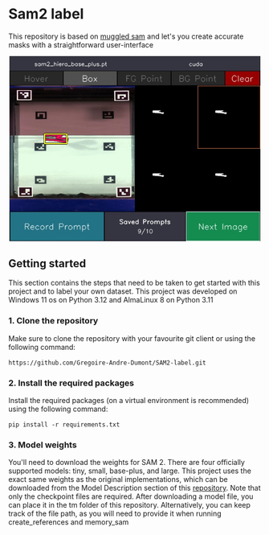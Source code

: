 # Sam2 label

This repository is based on [muggled sam](https://github.com/heyoeyo/muggled_sam) and let's you create accurate masks with a straightforward user-interface
 
<p align="center">
  <img src="readme_assets/create.jpg" width="500">
</p>

## Getting started

This section contains the steps that need to be taken to get started with this project and to label 
your own dataset. This project was developed on Windows 11 os on Python 3.12 and AlmaLinux 8 on Python 3.11


### 1. Clone the repository

Make sure to clone the repository with your favourite git client or using the following command:

```
https://github.com/Gregoire-Andre-Dumont/SAM2-label.git
```

### 2. Install the required packages

Install the required packages (on a virtual environment is recommended) using the following command:

```shell
pip install -r requirements.txt
```

### 3. Model weights

You'll need to download the weights for SAM 2. There are four officially supported models: tiny, small, base-plus, and large. This project uses the exact same weights as the original implementations, which can be downloaded from the Model Description section of this [repository](https://github.com/facebookresearch/sam2?tab=readme-ov-file#model-description). Note that only the checkpoint files are required. After downloading a model file, you can place it in the tm folder of this repository. Alternatively, you can keep track of the file path, as you will need to provide it when running create_references and memory_sam


